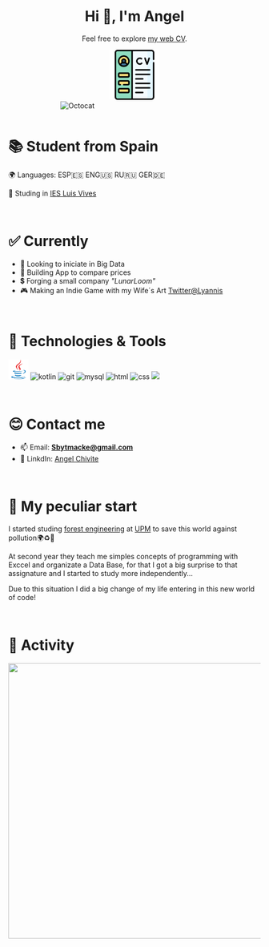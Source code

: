<h1 align="center">Hi 🙂, I'm Angel</h1>

<div align="center">
  <p>Feel free to explore <a href="https://sbytmacke.github.io/curriculum-web/">my web CV</a>.</p>

  <a align="center" href="https://sbytmacke.github.io/curriculum-web/">
    <img src="./imagenes/cv.png" alt="web-cv" width="100" height="100">
  </a>
</div>

<!--<img align="right" alt="encabezado" src="imagenes/encabezado/Captura de pantalla 2022-10-21 085129.jpg">-->

<img align="right" alt="Octocat" width="400" src="https://cdn.discordapp.com/attachments/886222897851531265/1030413977840259092/octocat-1665739845145.png">

&nbsp;

<h1 align="left">📚 Student from Spain</h1>

<p>🌍 Languages: ESP🇪🇸 ENG🇺🇸 RU🇷🇺 GER🇩🇪</p>
<p>🏫 Studing in <a href="https://www.iesluisvives.es/">IES Luis Vives</a></p>

&nbsp;

<h1 align="left">✅ Currently</h1>

- 💾 Looking to iniciate in Big Data
- 🔮 Building App to compare prices
- 💲 Forging a small company *"LunarLoom"*
- 🎮 Making an Indie Game with my Wife´s Art [Twitter@Lyannis](https://twitter.com/LyannisVT)


&nbsp;

<h1 align="left">🚀 Technologies & Tools</h1>

<p align="left"> 
<img src="https://raw.githubusercontent.com/devicons/devicon/master/icons/java/java-original.svg" alt="java" width="40" height="40"/> 
<img src="https://www.vectorlogo.zone/logos/kotlinlang/kotlinlang-icon.svg" alt="kotlin" width="40" height="40"/> 
<img src="https://www.vectorlogo.zone/logos/git-scm/git-scm-icon.svg" alt="git" width="40" height="40"/>
<img src="https://www.vectorlogo.zone/logos/mysql/mysql-icon.svg" alt="mysql" width="40" height="40"/>
<img src="https://www.vectorlogo.zone/logos/w3_html5/w3_html5-icon.svg" alt="html" width="40" height="40"/>
<img src="https://www.vectorlogo.zone/logos/w3_css/w3_css-icon.svg" alt="css" width="40" height="40"/>
<img src = "https://camo.githubusercontent.com/72c27477f91493365e44b44306740892911721464f3f25d5b706c5deab24bfc2/68747470733a2f2f75706c6f61642e77696b696d656469612e6f72672f77696b6970656469612f636f6d6d6f6e732f7468756d622f392f39392f556e6f6666696369616c5f4a6176615363726970745f6c6f676f5f322e7376672f34383070782d556e6f6666696369616c5f4a6176615363726970745f6c6f676f5f322e7376672e706e67" width = "40" heigth = "40">
</p>

&nbsp;

<h1 align="left">😊 Contact me</h1>

- 📫 Email: **Sbytmacke@gmail.com**
- 📘 LinkdIn:  <a href="https://www.linkedin.com/in/angel-chivite-14b0a0162/">Angel Chivite</a>

&nbsp;

<h1 align="left">📄 My peculiar start</h1>
<p align="left">
I started studing <a href="https://www.upm.es/Estudiantes/Estudios_Titulaciones/EstudiosOficialesGrado/ArticulosRelacionados?fmt=detail&prefmt=articulo&id=dcd68778b9bc6210VgnVCM10000009c7648a____">forest engineering</a> at 
<a href="https://www.upm.es/">UPM</a> to save this world against pollution🌍♻️💚 
</p>

<p aligne="left">
At second year they teach me simples concepts of programming with Exccel and organizate a Data Base, for that I got a big surprise to that assignature and I started to study more independently...
</p>

<p aligne="left">
Due to this situation I did a big change of my life entering in this new world of code!
</p>

<!--&nbsp;

<h1 align="left">✨ My Hobbies</h1>

- Coming soon...-->

&nbsp;

<h1 align="left">🌠 Activity</h1>

<!--<p align ="center">
    <img src = "https://github-readme-stats.vercel.app/api?username=sbytmacke&show_icons=true&locale=en">
</p>-->

<!--<p align ="center">
    <img src="https://wakatime.com/share/@c8c9e80a-05ec-4350-bf2e-c6c38ca30b85/c9379c61-9a02-45ff-b852-d12f01ec6802.svg" width="830" height = 550>
</p>-->

<p align ="center">
    <img src="https://wakatime.com/share/@c8c9e80a-05ec-4350-bf2e-c6c38ca30b85/264badf6-8d85-42d4-8661-d09de3ef4613.svg" width="830" height = 550>
</p>
